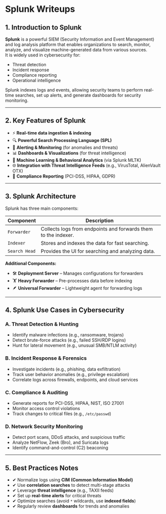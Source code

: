 #  Splunk Writeups

## 1. Introduction to Splunk

**Splunk** is a powerful SIEM (Security Information and Event Management) and log analysis platform that enables organizations to search, monitor, analyze, and visualize machine-generated data from various sources.  
It is widely used in cybersecurity for:

- Threat detection  
- Incident response  
- Compliance reporting  
- Operational intelligence  

Splunk indexes logs and events, allowing security teams to perform real-time searches, set up alerts, and generate dashboards for security monitoring.

---

## 2. Key Features of Splunk

- ⚡ **Real-time data ingestion & indexing**  
- 🔍 **Powerful Search Processing Language (SPL)**  
- 🚨 **Alerting & Monitoring** (for anomalies and threats)  
- 📊 **Dashboards & Visualizations** (for threat intelligence)  
- 🤖 **Machine Learning & Behavioral Analytics** (via Splunk MLTK)  
- 🌐 **Integration with Threat Intelligence Feeds** (e.g., VirusTotal, AlienVault OTX)  
- 📄 **Compliance Reporting** (PCI-DSS, HIPAA, GDPR)

---

## 3. Splunk Architecture

Splunk has three main components:

| **Component**     | **Description**                                                |
|-------------------|----------------------------------------------------------------|
| `Forwarder`       | Collects logs from endpoints and forwards them to the indexer. |
| `Indexer`         | Stores and indexes the data for fast searching.                |
| `Search Head`     | Provides the UI for searching and analyzing data.              |

**Additional Components:**

- 🛠 **Deployment Server** – Manages configurations for forwarders  
- 🏋️ **Heavy Forwarder** – Pre-processes data before indexing  
- 🪶 **Universal Forwarder** – Lightweight agent for forwarding logs

---

## 4. Splunk Use Cases in Cybersecurity

### A. Threat Detection & Hunting

- Identify malware infections (e.g., ransomware, trojans)  
- Detect brute-force attacks (e.g., failed SSH/RDP logins)  
- Hunt for lateral movement (e.g., unusual SMB/NTLM activity)

### B. Incident Response & Forensics

- Investigate incidents (e.g., phishing, data exfiltration)  
- Track user behavior anomalies (e.g., privilege escalation)  
- Correlate logs across firewalls, endpoints, and cloud services

### C. Compliance & Auditing

- Generate reports for PCI-DSS, HIPAA, NIST, ISO 27001  
- Monitor access control violations  
- Track changes to critical files (e.g., `/etc/passwd`)

### D. Network Security Monitoring

- Detect port scans, DDoS attacks, and suspicious traffic  
- Analyze NetFlow, Zeek (Bro), and Suricata logs  
- Identify command-and-control (C2) beaconing

---

## 5. Best Practices Notes

- ✔ Normalize logs using **CIM (Common Information Model)**  
- ✔ Use **correlation searches** to detect multi-stage attacks  
- ✔ Leverage **threat intelligence** (e.g., TAXII feeds)  
- ✔ Set up **real-time alerts** for critical threats  
- ✔ Optimize searches (avoid `*` wildcards, use **indexed fields**)  
- ✔ Regularly review **dashboards** for trends and anomalies  
